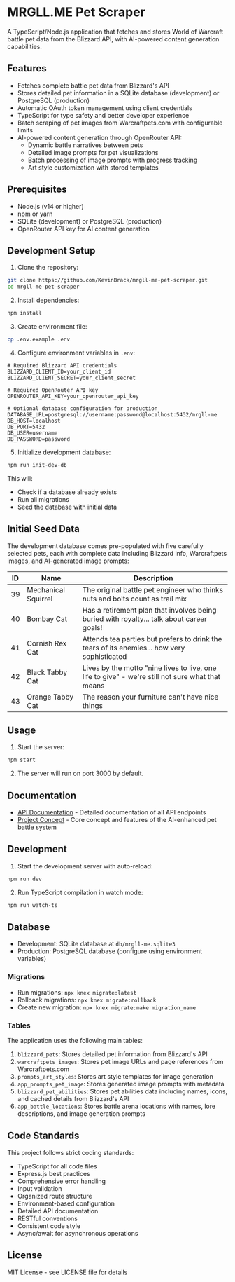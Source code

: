 # MRGLL.ME Pet Scraper

A TypeScript/Node.js application that fetches and stores World of Warcraft battle pet data from the Blizzard API, with AI-powered content generation capabilities.

## Features

-   Fetches complete battle pet data from Blizzard's API
-   Stores detailed pet information in a SQLite database (development) or PostgreSQL (production)
-   Automatic OAuth token management using client credentials
-   TypeScript for type safety and better developer experience
-   Batch scraping of pet images from Warcraftpets.com with configurable limits
-   AI-powered content generation through OpenRouter API:
    -   Dynamic battle narratives between pets
    -   Detailed image prompts for pet visualizations
    -   Batch processing of image prompts with progress tracking
    -   Art style customization with stored templates

## Prerequisites

-   Node.js (v14 or higher)
-   npm or yarn
-   SQLite (development) or PostgreSQL (production)
-   OpenRouter API key for AI content generation

## Development Setup

1. Clone the repository:

```bash
git clone https://github.com/KevinBrack/mrgll-me-pet-scraper.git
cd mrgll-me-pet-scraper
```

2. Install dependencies:

```bash
npm install
```

3. Create environment file:

```bash
cp .env.example .env
```

4. Configure environment variables in `.env`:

```
# Required Blizzard API credentials
BLIZZARD_CLIENT_ID=your_client_id
BLIZZARD_CLIENT_SECRET=your_client_secret

# Required OpenRouter API key
OPENROUTER_API_KEY=your_openrouter_api_key

# Optional database configuration for production
DATABASE_URL=postgresql://username:password@localhost:5432/mrgll-me
DB_HOST=localhost
DB_PORT=5432
DB_USER=username
DB_PASSWORD=password
```

5. Initialize development database:

```bash
npm run init-dev-db
```

This will:
- Check if a database already exists
- Run all migrations
- Seed the database with initial data

## Initial Seed Data

The development database comes pre-populated with five carefully selected pets, each with complete data including Blizzard info, Warcraftpets images, and AI-generated image prompts:

| ID | Name | Description |
|----|------|-------------|
| 39 | Mechanical Squirrel | The original battle pet engineer who thinks nuts and bolts count as trail mix |
| 40 | Bombay Cat | Has a retirement plan that involves being buried with royalty... talk about career goals! |
| 41 | Cornish Rex Cat | Attends tea parties but prefers to drink the tears of its enemies... how very sophisticated |
| 42 | Black Tabby Cat | Lives by the motto "nine lives to live, one life to give" - we're still not sure what that means |
| 43 | Orange Tabby Cat | The reason your furniture can't have nice things |

## Usage

1. Start the server:

```bash
npm start
```

2. The server will run on port 3000 by default.

## Documentation

- [API Documentation](docs/api/overview.md) - Detailed documentation of all API endpoints
- [Project Concept](docs/concepts/mrgll-me-concept.md) - Core concept and features of the AI-enhanced pet battle system

## Development

1. Start the development server with auto-reload:

```bash
npm run dev
```

2. Run TypeScript compilation in watch mode:

```bash
npm run watch-ts
```

## Database

-   Development: SQLite database at `db/mrgll-me.sqlite3`
-   Production: PostgreSQL database (configure using environment variables)

### Migrations

-   Run migrations: `npx knex migrate:latest`
-   Rollback migrations: `npx knex migrate:rollback`
-   Create new migration: `npx knex migrate:make migration_name`

### Tables

The application uses the following main tables:

1. `blizzard_pets`: Stores detailed pet information from Blizzard's API
2. `warcraftpets_images`: Stores pet image URLs and page references from Warcraftpets.com
3. `prompts_art_styles`: Stores art style templates for image generation
4. `app_prompts_pet_image`: Stores generated image prompts with metadata
5. `blizzard_pet_abilities`: Stores pet abilities data including names, icons, and cached details from Blizzard's API
6. `app_battle_locations`: Stores battle arena locations with names, lore descriptions, and image generation prompts

## Code Standards

This project follows strict coding standards:

-   TypeScript for all code files
-   Express.js best practices
-   Comprehensive error handling
-   Input validation
-   Organized route structure
-   Environment-based configuration
-   Detailed API documentation
-   RESTful conventions
-   Consistent code style
-   Async/await for asynchronous operations

## License

MIT License - see LICENSE file for details
